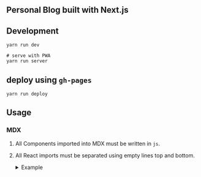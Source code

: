 ## Personal Blog built with Next.js

## Development

```
yarn run dev

# serve with PWA
yarn run server

```

## deploy using `gh-pages`

```
yarn run deploy
```

## Usage

### MDX

1. All Components imported into MDX must be written in `js`.
2. All React imports must be separated using empty lines top and bottom.
   <details>
   <summary>Example</summary>

   - ❌

     ```js
     import Recommend from "@/components/Recommend.js";
     <Recommend
       links={[
         {
           name: "link-name",
           slug: "unique-resource-identifier-kind-of",
         },
       ]}
     ></Recommend>;
     ```

   - :heavy_check_mark:

     ```js
     import Recommend from "@/components/Recommend.js";

     <Recommend
       links={[
         {
           name: "link-name",
           slug: "unique-resource-identifier-kind-of",
         },
       ]}
     ></Recommend>;
     ```

   </details>
